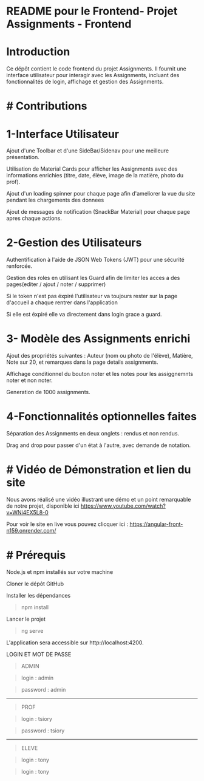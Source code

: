 # README pour le Frontend- Projet Assignments - Frontend

# Introduction
Ce dépôt contient le code frontend du projet Assignments. Il fournit une interface utilisateur pour interagir avec les Assignments, incluant des fonctionnalités de login, affichage et gestion des Assignments.

# # Contributions

# 1-Interface Utilisateur

Ajout d'une Toolbar et d'une SideBar/Sidenav pour une meilleure présentation.

Utilisation de Material Cards pour afficher les Assignments avec des informations enrichies (titre, date, élève, image de la matière, photo du prof).

Ajout d'un loading spinner pour chaque page afin d'ameliorer la vue du site pendant les chargements des donnees 

Ajout de messages de notification (SnackBar Material) pour chaque page apres chaque actions.

# 2-Gestion des Utilisateurs

Authentification à l'aide de JSON Web Tokens (JWT) pour une sécurité renforcée.

Gestion des roles en utilisant les Guard afin de limiter les acces a des pages(editer / ajout / noter / supprimer)

Si le token n'est pas éxpiré l'utilisateur va toujours rester sur la page d'accueil a chaque rentrer dans l'application

Si elle est éxpiré elle va directement dans login grace a guard.

# 3- Modèle des Assignments enrichi

Ajout des propriétés suivantes : Auteur (nom ou photo de l'élève), Matière, Note sur 20, et remarques dans la page details assignments.

Affichage conditionnel du bouton noter et les notes pour les assiggnemnts noter et non  noter.

Generation de 1000 assignments.

# 4-Fonctionnalités optionnelles faites 

Séparation des Assignments en deux onglets : rendus et non rendus.

Drag and drop pour passer d'un état à l'autre, avec demande de notation.

# # Vidéo de Démonstration et lien du site

Nous avons réalisé une vidéo illustrant une démo et un point remarquable de notre projet, disponible ici https://www.youtube.com/watch?v=WNi4EX5L8-0

Pour voir le site en live vous pouvez clicquer ici : https://angular-front-n159.onrender.com/

# # Prérequis

Node.js et npm installés sur votre machine

Cloner le dépôt GitHub

Installer les dépendances

> npm install

Lancer le projet

> ng serve

L'application sera accessible sur http://localhost:4200.

LOGIN ET MOT DE PASSE 

>ADMIN

>login : admin

>password : admin

----------

>PROF

>login : tsiory

>password : tsiory

--------

>ELEVE

>login : tony

>login : tony



